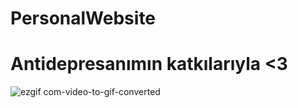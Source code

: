 # PersonalWebsite

<h1>Antidepresanımın katkılarıyla <3 </h1>

![ezgif com-video-to-gif-converted](https://github.com/anarchy8/PersonalWebsite/assets/109462101/07f32f69-d124-4041-9baf-b72f5774a383)

